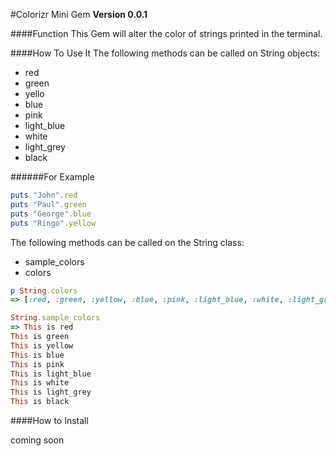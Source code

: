 #Colorizr Mini Gem
**Version 0.0.1**

####Function
This Gem will alter the color of strings printed in the terminal.

####How To Use It
The following methods can be called on String objects:
* red
* green
* yello
* blue
* pink
* light_blue
* white
* light_grey
* black

######For Example
```ruby
puts "John".red
puts "Paul".green
puts "George".blue
puts "Ringo".yellow
```

The following methods can be called on the String class:
* sample_colors
* colors

```ruby
p String.colors
=> [:red, :green, :yellow, :blue, :pink, :light_blue, :white, :light_grey, :black]

String.sample_colors
=> This is red
This is green
This is yellow
This is blue
This is pink
This is light_blue
This is white
This is light_grey
This is black
```
####How to Install

coming soon




